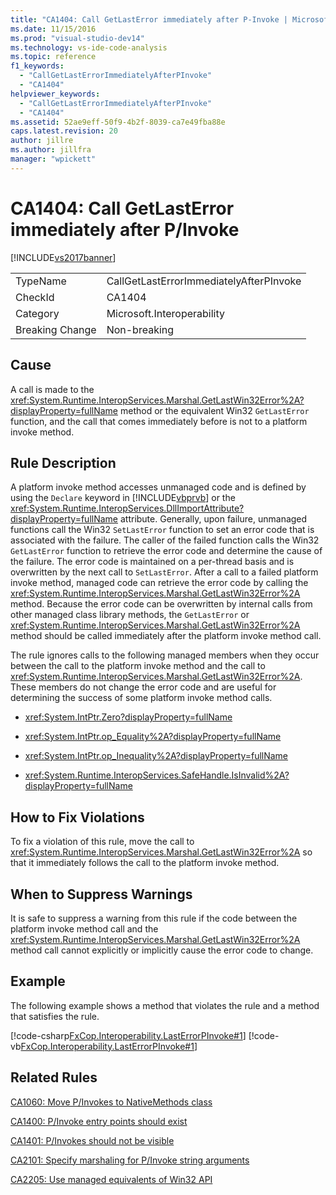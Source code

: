 ```yaml
---
title: "CA1404: Call GetLastError immediately after P-Invoke | Microsoft Docs"
ms.date: 11/15/2016
ms.prod: "visual-studio-dev14"
ms.technology: vs-ide-code-analysis
ms.topic: reference
f1_keywords:
  - "CallGetLastErrorImmediatelyAfterPInvoke"
  - "CA1404"
helpviewer_keywords:
  - "CallGetLastErrorImmediatelyAfterPInvoke"
  - "CA1404"
ms.assetid: 52ae9eff-50f9-4b2f-8039-ca7e49fba88e
caps.latest.revision: 20
author: jillre
ms.author: jillfra
manager: "wpickett"
---
```

# CA1404: Call GetLastError immediately after P/Invoke
[!INCLUDE[vs2017banner](../includes/vs2017banner.md)]

|||
|-|-|
|TypeName|CallGetLastErrorImmediatelyAfterPInvoke|
|CheckId|CA1404|
|Category|Microsoft.Interoperability|
|Breaking Change|Non-breaking|

## Cause
 A call is made to the <xref:System.Runtime.InteropServices.Marshal.GetLastWin32Error%2A?displayProperty=fullName> method or the equivalent Win32 `GetLastError` function, and the call that comes immediately before is not to a platform invoke method.

## Rule Description
 A platform invoke method accesses unmanaged code and is defined by using the `Declare` keyword in [!INCLUDE[vbprvb](../includes/vbprvb-md.md)] or the <xref:System.Runtime.InteropServices.DllImportAttribute?displayProperty=fullName> attribute. Generally, upon failure, unmanaged functions call the Win32 `SetLastError` function to set an error code that is associated with the failure. The caller of the failed function calls the Win32 `GetLastError` function to retrieve the error code and determine the cause of the failure. The error code is maintained on a per-thread basis and is overwritten by the next call to `SetLastError`. After a call to a failed platform invoke method, managed code can retrieve the error code by calling the <xref:System.Runtime.InteropServices.Marshal.GetLastWin32Error%2A> method. Because the error code can be overwritten by internal calls from other managed class library methods, the `GetLastError` or <xref:System.Runtime.InteropServices.Marshal.GetLastWin32Error%2A> method should be called immediately after the platform invoke method call.

 The rule ignores calls to the following managed members when they occur between the call to the platform invoke method and the call to <xref:System.Runtime.InteropServices.Marshal.GetLastWin32Error%2A>. These members do not change the error code and are useful for determining the success of some platform invoke method calls.

- <xref:System.IntPtr.Zero?displayProperty=fullName>

- <xref:System.IntPtr.op_Equality%2A?displayProperty=fullName>

- <xref:System.IntPtr.op_Inequality%2A?displayProperty=fullName>

- <xref:System.Runtime.InteropServices.SafeHandle.IsInvalid%2A?displayProperty=fullName>

## How to Fix Violations
 To fix a violation of this rule, move the call to <xref:System.Runtime.InteropServices.Marshal.GetLastWin32Error%2A> so that it immediately follows the call to the platform invoke method.

## When to Suppress Warnings
 It is safe to suppress a warning from this rule if the code between the platform invoke method call and the <xref:System.Runtime.InteropServices.Marshal.GetLastWin32Error%2A> method call cannot explicitly or implicitly cause the error code to change.

## Example
 The following example shows a method that violates the rule and a method that satisfies the rule.

 [!code-csharp[FxCop.Interoperability.LastErrorPInvoke#1](../snippets/csharp/VS_Snippets_CodeAnalysis/FxCop.Interoperability.LastErrorPInvoke/cs/FxCop.Interoperability.LastErrorPInvoke.cs#1)]
 [!code-vb[FxCop.Interoperability.LastErrorPInvoke#1](../snippets/visualbasic/VS_Snippets_CodeAnalysis/FxCop.Interoperability.LastErrorPInvoke/vb/FxCop.Interoperability.LastErrorPInvoke.vb#1)]

## Related Rules
 [CA1060: Move P/Invokes to NativeMethods class](../code-quality/ca1060-move-p-invokes-to-nativemethods-class.md)

 [CA1400: P/Invoke entry points should exist](../code-quality/ca1400-p-invoke-entry-points-should-exist.md)

 [CA1401: P/Invokes should not be visible](../code-quality/ca1401-p-invokes-should-not-be-visible.md)

 [CA2101: Specify marshaling for P/Invoke string arguments](../code-quality/ca2101-specify-marshaling-for-p-invoke-string-arguments.md)

 [CA2205: Use managed equivalents of Win32 API](../code-quality/ca2205-use-managed-equivalents-of-win32-api.md)
